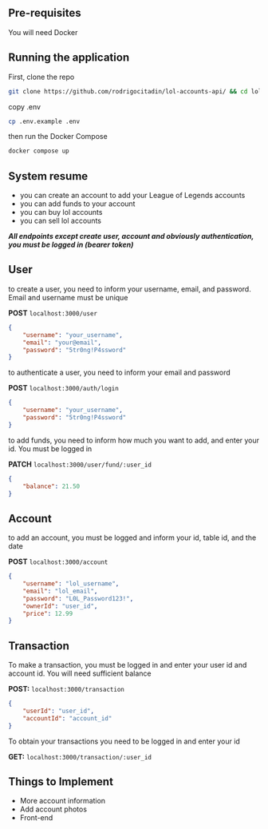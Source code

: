## Pre-requisites

You will need Docker

## Running the application

First, clone the repo

```bash
git clone https://github.com/rodrigocitadin/lol-accounts-api/ && cd lol-accounts-api
```

copy .env

```bash
cp .env.example .env
```

then run the Docker Compose

```sh
docker compose up
```

## System resume

- you can create an account to add your League of Legends accounts
- you can add funds to your account
- you can buy lol accounts
- you can sell lol accounts

***All endpoints except create user, account and obviously authentication, you must be logged in (bearer token)***

## User

to create a user, you need to inform your username, email, and password. Email and username must be unique

**POST** `localhost:3000/user`

```json
{
    "username": "your_username",
    "email": "your@email",
    "password": "5tr0ng!P4ssword"
}
```

to authenticate a user, you need to inform your email and password

**POST** `localhost:3000/auth/login`

```json
{
    "username": "your_username",
    "password": "5tr0ng!P4ssword"
}
```

to add funds, you need to inform how much you want to add, and enter your id. You must be logged in

**PATCH** `localhost:3000/user/fund/:user_id`

```json
{
    "balance": 21.50
}
```

## Account

to add an account, you must be logged and inform your id, table id, and the date

**POST** `localhost:3000/account`

```json
{
	"username": "lol_username",
	"email": "lol_email",
	"password": "L0L_Password123!",
	"ownerId": "user_id",
	"price": 12.99
}
```

## Transaction

To make a transaction, you must be logged in and enter your user id and account id. You will need sufficient balance

**POST:** `localhost:3000/transaction`

```json
{
    "userId": "user_id",
    "accountId": "account_id"
}
```

To obtain your transactions you need to be logged in and enter your id

**GET:** `localhost:3000/transaction/:user_id`


## Things to Implement

- More account information
- Add account photos
- Front-end
  
